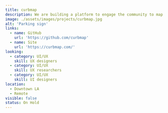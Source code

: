 ```yaml
---
title: curbmap
description: We are building a platform to engage the community to map and update the city's parking restrictions. Simultaneously we want to create an app that is easy for all people (community members, visitors, etc.) to use to see the landscape of parking around themselves. We want to help you avoid endlessly searching for parking in all the wrong places and reduce your risk of getting tickets.
image: ./assets/images/projects/curbmap.jpg
alt: 'Parking sign'
links:
  - name: GitHub
    url: 'https://github.com/curbmap'
  - name: Site
    url: 'https://curbmap.com/'
looking:
  - category: UI/UX
    skill: UX designers 
  - category: UI/UX
    skill: UX researchers 
  - category: UI/UX
    skill: UI designers
location: 
  - Downtown LA
  - Remote
visible: false
status: On Hold
---
```

